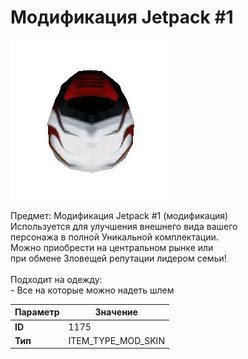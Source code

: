 # Модификация Jetpack #1

![Item Image](../img/1175.webp?raw=true)

Предмет: Модификация Jetpack #1 (модификация)<br>Используется для улучшения внешнего вида вашего<br>персонажа в полной Уникальной комплектации.<br>Можно приобрести на центральном рынке или<br>при обмене Зловещей репутации лидером семьи!<br><br>Подходит на одежду: <br> - Все на которые можно надеть шлем


| Параметр | Значение |
|----------|----------|
| **ID** | 1175 |
| **Тип** | ITEM_TYPE_MOD_SKIN |

